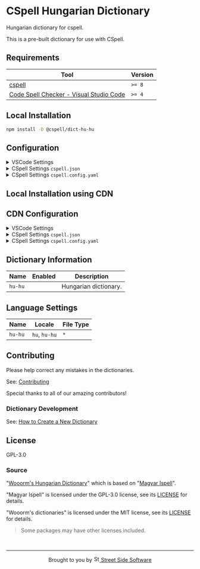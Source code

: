 # CSpell Hungarian Dictionary

Hungarian dictionary for cspell.

This is a pre-built dictionary for use with CSpell.

<!--- @@inject: ../../static/requirements.md --->

## Requirements

| Tool                                                                                                                                 | Version |
| ------------------------------------------------------------------------------------------------------------------------------------ | ------- |
| [cspell](https://github.com/streetsidesoftware/cspell)                                                                               | `>= 8`  |
| [Code Spell Checker - Visual Studio Code](https://marketplace.visualstudio.com/items?itemName=streetsidesoftware.code-spell-checker) | `>= 4`  |

<!--- @@inject-end: ../../static/requirements.md --->

<!--- @@inject: ./static/install.md --->

## Local Installation

```sh
npm install -D @cspell/dict-hu-hu
```

## Configuration

<details>
<summary>VSCode Settings</summary>

Add the following to your VSCode settings:

**`.vscode/settings.json`**

```jsonc
{
  "cSpell.import": ["@cspell/dict-hu-hu/cspell-ext.json"],
  "cSpell.language": "hu, hu-hu",
}
```

</details>

<details>
<summary>CSpell Settings <code>cspell.json</code></summary>

**`cspell.json`**

```jsonc
{
  "import": ["@cspell/dict-hu-hu/cspell-ext.json"],
  "language": "hu, hu-hu",
}
```

</details>

<details>
<summary>CSpell Settings <code>cspell.config.yaml</code></summary>

**`cspell.config.yaml`**

```yaml
import:
  - '@cspell/dict-hu-hu/cspell-ext.json'
language: hu, hu-hu
```

</details>

## Local Installation using CDN

## CDN Configuration

<details>
<summary>VSCode Settings</summary>

Add the following to your VSCode settings:

**`.vscode/settings.json`**

```jsonc
{
  "cSpell.import": ["https://cdn.jsdelivr.net/npm/@cspell/dict-hu-hu@latest/cspell-ext.json/cspell-ext.json"],
  "cSpell.language": "hu, hu-hu",
}
```

</details>

<details>
<summary>CSpell Settings <code>cspell.json</code></summary>

**`cspell.json`**

```jsonc
{
  "import": ["https://cdn.jsdelivr.net/npm/@cspell/dict-hu-hu@latest/cspell-ext.json/cspell-ext.json"],
  "language": "hu, hu-hu",
}
```

</details>

<details>
<summary>CSpell Settings <code>cspell.config.yaml</code></summary>

**`cspell.config.yaml`**

```yaml
import:
  - https://cdn.jsdelivr.net/npm/@cspell/dict-hu-hu@latest/cspell-ext.json/cspell-ext.json
language: hu, hu-hu
```

</details>

## Dictionary Information

| Name    | Enabled | Description           |
| ------- | ------- | --------------------- |
| `hu-hu` |         | Hungarian dictionary. |

## Language Settings

| Name    | Locale        | File Type |
| ------- | ------------- | --------- |
| `hu-hu` | `hu`, `hu-hu` | `*`       |

<!--- @@inject-end: ./static/install.md --->

<!--- @@inject: ../../static/contributing.md --->

## Contributing

Please help correct any mistakes in the dictionaries.

See: [Contributing](https://github.com/streetsidesoftware/cspell-dicts#contributing)

Special thanks to all of our amazing contributors!

### Dictionary Development

See: [How to Create a New Dictionary](https://github.com/streetsidesoftware/cspell-dicts#how-to-create-a-new-dictionary)

<!--- @@inject-end: ../../static/contributing.md --->

## License

GPL-3.0

### Source

"[Wooorm's Hungarian Dictionary][wooorm-hu-dict]" which is based on "[Magyar Ispell][magyarispell]".

"Magyar Ispell" is licensed under the GPL-3.0 license, see its [LICENSE][magyarispell-license] for details.

"Wooorm's dictionaries" is licensed under the MIT license, see its [LICENSE][wooorm-license] for details.

[magyarispell-license]: https://raw.githubusercontent.com/laszlonemeth/magyarispell/master/COPYING.GPL3
[magyarispell]: https://github.com/laszlonemeth/magyarispell
[wooorm-hu-dict]: https://github.com/wooorm/dictionaries/tree/main/dictionaries/hu
[wooorm-license]: https://github.com/wooorm/dictionaries/blob/main/license

> Some packages may have other licenses included.

<!--- cspell:ignore Wooorm's --->

<!--- @@inject: ../../static/footer.md --->

<br/>

---

<p align="center">
Brought to you by <a href="https://streetsidesoftware.com" title="Street Side Software">
<img width="16" alt="Street Side Software Logo" src="https://i.imgur.com/CyduuVY.png" /> Street Side Software
</a>
</p>

<!--- @@inject-end: ../../static/footer.md --->
